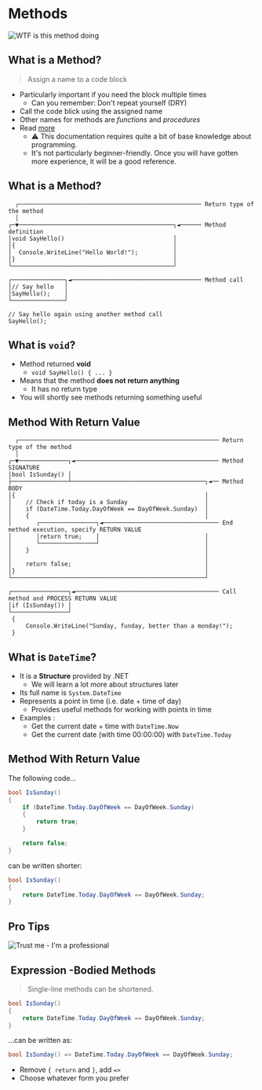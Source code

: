 # Methods

![WTF is this method doing](https://s3.memeshappen.com/memes/WTF-is-this-method-doing--meme-35116.jpg)


## What is a Method?

> Assign a name to a code block
<!-- .element: class="fragment" -->

* Particularly <!-- .element: class="fragment" --> important if you need the block multiple times
  * Can you remember: Don't repeat yourself (DRY)
* Call <!-- .element: class="fragment" --> the code blick using the assigned name
* Other <!-- .element: class="fragment" --> names for methods are *functions* and *procedures*
* Read <!-- .element: class="fragment" --> [more](https://docs.microsoft.com/en-us/dotnet/csharp/programming-guide/classes-and-structs/methods)
  * ⚠️ This documentation requires quite a bit of base knowledge about programming.
  * It's not particularly beginner-friendly. Once you will have gotten more experience, it will be a good reference.


## What is a Method?

```cs[|1-8|10-13]
  ┌──────────────────────────────────────────────────── Return type of the method
  │
┌─▼────────────────────────────────────────────┐◄────── Method definition
│void SayHello()                               │
│{                                             │
│  Console.WriteLine("Hello World!");          │
│}                                             │
└──────────────────────────────────────────────┘

┌───────────────┐◄───────────────────────────────────── Method call
│// Say hello   │
│SayHello();    │
└───────────────┘

// Say hello again using another method call
SayHello();
```


## What is `void`?

* Method <!-- .element: class="fragment" --> returned **void**
  * `void SayHello() { ... }`
* Means <!-- .element: class="fragment" --> that the method **does not return anything**
  * It has no return type
* You <!-- .element: class="fragment" --> will shortly see methods returning something useful


## Method With Return Value

```cs[|1-5|5-17|10-12, 15|19-21]
  ┌───────────────────────────────────────────────────────── Return type of the method
  │
┌─▼──────────────┐◄───────────────────────────────────────── Method SIGNATURE
│bool IsSunday() │
├────────────────┴──────────────────────────────────────┐◄── Method BODY
│{                                                      │
│    // Check if today is a Sunday                      │
│    if (DateTime.Today.DayOfWeek == DayOfWeek.Sunday)  │
│    {                                                  │
│       ┌────────────────┐◄───────────────────────────────── End method execution, specify RETURN VALUE
│       │return true;    │                              │
│       └────────────────┘                              │
│    }                                                  │
│                                                       │
│    return false;                                      │
│}                                                      │
└───────────────────────────────────────────────────────┘
 
┌────────────────┐◄───────────────────────────────────────── Call method and PROCESS RETURN VALUE
│if (IsSunday()) │
└────────────────┘
 {
     Console.WriteLine("Sunday, funday, better than a monday!");
 }
```


## What is `DateTime`?

* It <!-- .element: class="fragment" --> is a **Structure** provided by .NET
  * We will learn a lot more about structures later
* Its <!-- .element: class="fragment" --> full name is `System.DateTime`
* Represents <!-- .element: class="fragment" --> a point in time (i.e. date + time of day)
  * Provides useful methods for working with points in time
* Examples <!-- .element: class="fragment" -->:
  * Get the current date + time with `DateTime.Now`
  * Get the current date (with time 00:00:00) with `DateTime.Today`


## Method With Return Value

The <!-- .element: class="fragment" --> following code...

```cs
bool IsSunday()
{
    if (DateTime.Today.DayOfWeek == DayOfWeek.Sunday)
    {
        return true;
    }

    return false;
}
```
<!-- .element: class="fragment" -->

can <!-- .element: class="fragment" --> be written shorter:

```cs
bool IsSunday()
{
    return DateTime.Today.DayOfWeek == DayOfWeek.Sunday;
}
```
<!-- .element: class="fragment" -->


## Pro Tips

![Trust me - I'm a professional](https://memegenerator.net/img/instances/63457725.jpg)


## <span translate="no"><span translate="no">&nbsp;Expression&nbsp;</span>-Bodied Methods</span>

> Single-line methods can be shortened.

```cs
bool IsSunday()
{
    return DateTime.Today.DayOfWeek == DayOfWeek.Sunday;
}
```
<!-- .element: class="fragment" -->

...can be written as:
<!-- .element: class="fragment" -->

```cs
bool IsSunday() => DateTime.Today.DayOfWeek == DayOfWeek.Sunday;
```
<!-- .element: class="fragment" -->

* Remove <!-- .element: class="fragment" --> `{ return` and `}`, add `=>`
* Choose <!-- .element: class="fragment" --> whatever form you prefer
